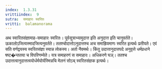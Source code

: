 ```yaml
---
index:  1.3.31
vrittiindex:  9
sutra:  समाहारः स्वरितः
vritti:  balamanorama 
---
```


अथ स्वारितसंज्ञामाह-समाहारः स्वरितः। पूर्वसूत्राभ्यामुदात्त इति अनुदात्त इति चानुवर्तते। ऊकालोऽजित्यस्मादजित्यनुवर्तते। ततश्चोदात्तोऽनुदात्तश्च अच समाह्रियमाणः स्वरित इत्यर्थः प्रतीयते। एवं सति वर्णद्वयस्य स्वरितसंज्ञा स्यान्न त्वेकस्य। अतो नैवमर्थः। किंतु उदात्तानुदात्तपदे अनुवृत्ते धर्मप्रधाने षष्ट�न्ततया च विपरिणम्येते। यत्र समाहरणं स समाहारः। अधिकरणे घञ्। ततश्च उदात्तत्वानुदात्तत्वयोर्धर्मयोर्यस्मिन्नचि मेलनं सोऽच् स्वरितसंज्ञक इत्यर्थः।

